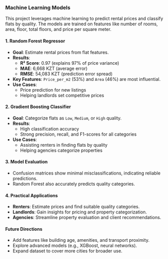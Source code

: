 ### Machine Learning Models

This project leverages machine learning to predict rental prices and classify flats by quality. The models are trained on features like number of rooms, area, floor, total floors, and price per square meter.

#### 1. **Random Forest Regressor**
- **Goal**: Estimate rental prices from flat features.
- **Results**:
    - **R² Score**: 0.97 (explains 97% of price variance)
    - **MAE**: 6,668 KZT (average error)
    - **RMSE**: 54,083 KZT (prediction error spread)
- **Key Features**: `Price_per_m2` (53%) and `Area` (46%) are most influential.
- **Use Cases**:
    - Price prediction for new listings
    - Helping landlords set competitive prices

#### 2. **Gradient Boosting Classifier**
- **Goal**: Categorize flats as `Low`, `Medium`, or `High` quality.
- **Results**:
    - High classification accuracy
    - Strong precision, recall, and F1-scores for all categories
- **Use Cases**:
    - Assisting renters in finding flats by quality
    - Helping agencies categorize properties

#### 3. **Model Evaluation**
- Confusion matrices show minimal misclassifications, indicating reliable predictions.
- Random Forest also accurately predicts quality categories.

#### 4. **Practical Applications**
- **Renters**: Estimate prices and find suitable quality categories.
- **Landlords**: Gain insights for pricing and property categorization.
- **Agencies**: Streamline property evaluation and client recommendations.

#### Future Directions
- Add features like building age, amenities, and transport proximity.
- Explore advanced models (e.g., XGBoost, neural networks).
- Expand dataset to cover more cities for broader use.
